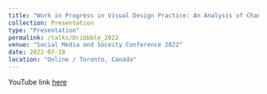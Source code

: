 ```yaml
---
title: "Work in Progress in Visual Design Practice: An Analysis of Changing Norms on Dribbble"
collection: Presentation
type: "Presentation"
permalink: /talks/Dribbble_2022
venue: "Social Media and Soceity Conference 2022"
date: 2022-07-18
location: "Online / Toronto, Canada"
---
```


YouTube link [here](https://www.youtube.com/watch?v=Krq35G5YSms)

